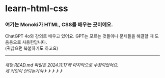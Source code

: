 # learn-html-css

<h3>여기는 Monoki가 HTML, CSS를 배우는 곳이에요.</h3>
<p>ChatGPT 4o와 강의로 배우고 있어요. GPT는 모르는 것들이나 문제들을 해결할 때 도움용으로 사용한답니다.<br />(귀찮으면 복붙하기도 하고요) </p>
<hr />
<h6>해당 READ.md 파일은 2024.11.17에 마지막으로 수정되었어요.<br>왜 커밋이 안되는거야ㅑㅑㅑㅑㅑ</h6>
